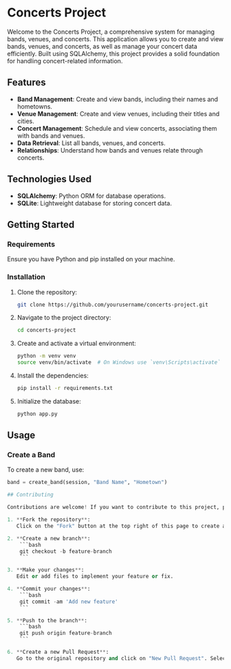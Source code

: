 # Concerts Project

Welcome to the Concerts Project, a comprehensive system for managing bands, venues, and concerts. This application allows you to create and view bands, venues, and concerts, as well as manage your concert data efficiently. Built using SQLAlchemy, this project provides a solid foundation for handling concert-related information.

## Features
- **Band Management**: Create and view bands, including their names and hometowns.
- **Venue Management**: Create and view venues, including their titles and cities.
- **Concert Management**: Schedule and view concerts, associating them with bands and venues.
- **Data Retrieval**: List all bands, venues, and concerts.
- **Relationships**: Understand how bands and venues relate through concerts.

## Technologies Used
- **SQLAlchemy**: Python ORM for database operations.
- **SQLite**: Lightweight database for storing concert data.

## Getting Started

### Requirements
Ensure you have Python and pip installed on your machine.

### Installation
1. Clone the repository:
    ```bash
    git clone https://github.com/yourusername/concerts-project.git
    ```

2. Navigate to the project directory:
    ```bash
    cd concerts-project
    ```

3. Create and activate a virtual environment:
    ```bash
    python -m venv venv
    source venv/bin/activate  # On Windows use `venv\Scripts\activate`
    ```

4. Install the dependencies:
    ```bash
    pip install -r requirements.txt
    ```

5. Initialize the database:
    ```bash
    python app.py
    ```

## Usage

### Create a Band
To create a new band, use:
```python
band = create_band(session, "Band Name", "Hometown")

## Contributing

Contributions are welcome! If you want to contribute to this project, please follow these steps:

1. **Fork the repository**:
   Click on the "Fork" button at the top right of this page to create a copy of the repository under your GitHub account.

2. **Create a new branch**:
    ```bash
    git checkout -b feature-branch
    ```

3. **Make your changes**:
   Edit or add files to implement your feature or fix.

4. **Commit your changes**:
    ```bash
    git commit -am 'Add new feature'
    ```

5. **Push to the branch**:
    ```bash
    git push origin feature-branch
    ```

6. **Create a new Pull Request**:
   Go to the original repository and click on "New Pull Request". Select your feature branch and submit the pull request.
